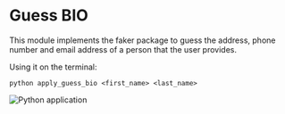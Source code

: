 # Guess BIO
This module implements the faker package to guess the address, phone number and email address of a person that the user provides.

Using it on the terminal:

`python apply_guess_bio <first_name> <last_name>`



![Python application](https://github.com/USERNAME/REPO/workflows/Python%20application/badge.svg)